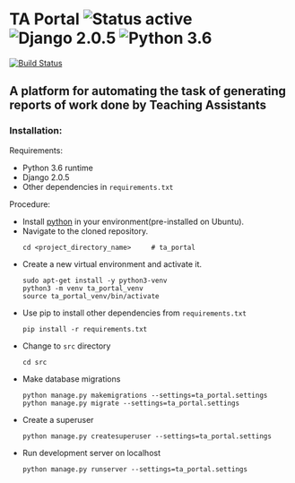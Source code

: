# TA Portal ![Status active](https://img.shields.io/badge/Status-active%20development-2eb3c1.svg) ![Django 2.0.5](https://img.shields.io/badge/Django-2.0.5-green.svg) ![Python 3.6](https://img.shields.io/badge/Python-3.6-blue.svg)
[![Build Status](https://travis-ci.org/devlup-labs/ta_portal.svg?branch=master)](https://travis-ci.org/devlup-labs/ta_portal)
## A platform for automating the task of generating reports of work done by Teaching Assistants

### Installation:
Requirements:
- Python 3.6 runtime
- Django 2.0.5
- Other dependencies in `requirements.txt`

Procedure:
- Install [python](https://www.python.org/downloads/) in your environment(pre-installed on Ubuntu).
- Navigate to the cloned repository.
    ```
    cd <project_directory_name>     # ta_portal
    ```
- Create a new virtual environment and activate it.
    ```
    sudo apt-get install -y python3-venv
    python3 -m venv ta_portal_venv
    source ta_portal_venv/bin/activate
    ```
- Use pip to install other dependencies from `requirements.txt`
    ```
    pip install -r requirements.txt
    ```
- Change to `src` directory
    ```
    cd src
    ```
- Make database migrations
    ```
    python manage.py makemigrations --settings=ta_portal.settings
    python manage.py migrate --settings=ta_portal.settings
    ```
- Create a superuser
    ```
    python manage.py createsuperuser --settings=ta_portal.settings
    ```
- Run development server on localhost
    ```
    python manage.py runserver --settings=ta_portal.settings
    ```
